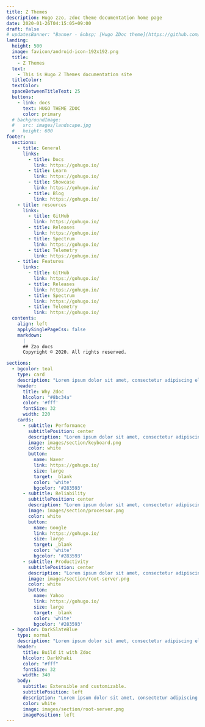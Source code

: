 ```yaml
---
title: Z Themes
description: Hugo zzo, zdoc theme documentation home page
date: 2020-01-26T04:15:05+09:00
draft: false
# updatesBanner: "Banner - &nbsp; [Hugo ZDoc theme](https://github.com/zzossig/hugo-theme-zdoc) &nbsp; just arrived"
landing:
  height: 500
  image: favicon/android-icon-192x192.png
  title:
    - Z Themes
  text:
    - This is Hugo Z Themes documentation site
  titleColor:
  textColor:
  spaceBetweenTitleText: 25
  buttons:
    - link: docs
      text: HUGO THEME ZDOC
      color: primary
  # backgroundImage: 
  #   src: images/landscape.jpg
  #   height: 600
footer:
  sections:
    - title: General
      links:
        - title: Docs
          link: https://gohugo.io/
        - title: Learn
          link: https://gohugo.io/
        - title: Showcase
          link: https://gohugo.io/
        - title: Blog
          link: https://gohugo.io/
    - title: resources
      links:
        - title: GitHub
          link: https://gohugo.io/
        - title: Releases
          link: https://gohugo.io/
        - title: Spectrum
          link: https://gohugo.io/
        - title: Telemetry
          link: https://gohugo.io/
    - title: Features
      links:
        - title: GitHub
          link: https://gohugo.io/
        - title: Releases
          link: https://gohugo.io/
        - title: Spectrum
          link: https://gohugo.io/
        - title: Telemetry
          link: https://gohugo.io/
  contents: 
    align: left
    applySinglePageCss: false
    markdown:
      |
      ## Zzo docs
      Copyright © 2020. All rights reserved.

sections:
  - bgcolor: teal
    type: card
    description: "Lorem ipsum dolor sit amet, consectetur adipiscing elit. Fusce id eleifend erat. Integer eget mattis augue. Suspendisse semper laoreet tortor sed convallis. Nulla ac euismod lorem"
    header: 
      title: Why Zdoc
      hlcolor: "#8bc34a"
      color: '#fff'
      fontSize: 32
      width: 220
    cards:
      - subtitle: Performance
        subtitlePosition: center
        description: "Lorem ipsum dolor sit amet, consectetur adipiscing elit. Fusce id eleifend erat. Integer eget mattis augue."
        image: images/section/keyboard.png
        color: white
        button: 
          name: Naver
          link: https://gohugo.io/
          size: large
          target: _blank
          color: 'white'
          bgcolor: '#283593'
      - subtitle: Reliability
        subtitlePosition: center
        description: "Lorem ipsum dolor sit amet, consectetur adipiscing elit. Fusce id eleifend erat. Integer eget mattis augue. Suspendisse semper laoreet tortor sed convallis. Nulla ac euismod lorem"
        image: images/section/processor.png
        color: white
        button: 
          name: Google
          link: https://gohugo.io/
          size: large
          target: _blank
          color: 'white'
          bgcolor: '#283593'
      - subtitle: Productivity
        subtitlePosition: center
        description: "Lorem ipsum dolor sit amet, consectetur adipiscing elit. Fusce id eleifend erat. Integer eget mattis augue. Suspendisse semper laoreet tortor sed convallis. Nulla ac euismod lorem"
        image: images/section/root-server.png
        color: white
        button: 
          name: Yahoo
          link: https://gohugo.io/
          size: large
          target: _blank
          color: 'white'
          bgcolor: '#283593'
  - bgcolor: DarkSlateBlue
    type: normal
    description: "Lorem ipsum dolor sit amet, consectetur adipiscing elit. Fusce id eleifend erat. Integer eget mattis augue. Suspendisse semper laoreet tortor sed convallis. Nulla ac euismod lorem"
    header:
      title: Build it with Zdoc
      hlcolor: DarkKhaki
      color: "#fff"
      fontSize: 32
      width: 340
    body:
      subtitle: Extensible and customizable.
      subtitlePosition: left
      description: "Lorem ipsum dolor sit amet, consectetur adipiscing elit. Fusce id eleifend erat. Integer eget mattis augue. Suspendisse semper laoreet tortor sed convallis. Nulla ac euismod lorem"
      color: white
      image: images/section/root-server.png
      imagePosition: left
---
```


